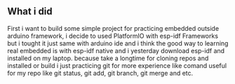 ## What i did
First i want to build some simple project for practicing embedded outside arduino framework, i decide to used PlatformIO with esp-idf Frameworks but i tought it just same with arduino ide and i think the good way to learning real embedded is with esp-idf native and i yesterday download esp-idf and installed on my laptop. because take a longtime for cloning repos and installed or build i just practicing git for more experience like comand useful for my repo like git status, git add, git branch, git merge and etc.